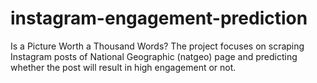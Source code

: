 # instagram-engagement-prediction
Is a Picture Worth a Thousand Words? The project focuses on scraping Instagram posts of National Geographic (natgeo) page and predicting whether the post will result in high engagement or not. 
